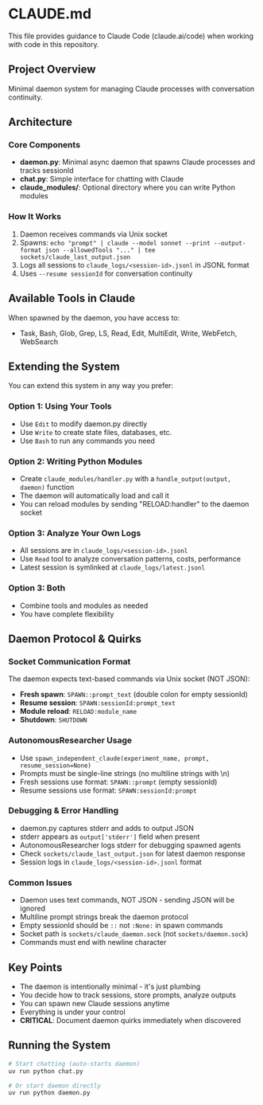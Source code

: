 # CLAUDE.md

This file provides guidance to Claude Code (claude.ai/code) when working with code in this repository.

## Project Overview
Minimal daemon system for managing Claude processes with conversation continuity.

## Architecture

### Core Components
- **daemon.py**: Minimal async daemon that spawns Claude processes and tracks sessionId
- **chat.py**: Simple interface for chatting with Claude
- **claude_modules/**: Optional directory where you can write Python modules

### How It Works
1. Daemon receives commands via Unix socket
2. Spawns: `echo "prompt" | claude --model sonnet --print --output-format json --allowedTools "..." | tee sockets/claude_last_output.json`
3. Logs all sessions to `claude_logs/<session-id>.jsonl` in JSONL format
4. Uses `--resume sessionId` for conversation continuity

## Available Tools in Claude
When spawned by the daemon, you have access to:
- Task, Bash, Glob, Grep, LS, Read, Edit, MultiEdit, Write, WebFetch, WebSearch

## Extending the System

You can extend this system in any way you prefer:

### Option 1: Using Your Tools
- Use `Edit` to modify daemon.py directly
- Use `Write` to create state files, databases, etc.
- Use `Bash` to run any commands you need

### Option 2: Writing Python Modules
- Create `claude_modules/handler.py` with a `handle_output(output, daemon)` function
- The daemon will automatically load and call it
- You can reload modules by sending "RELOAD:handler" to the daemon socket

### Option 3: Analyze Your Own Logs
- All sessions are in `claude_logs/<session-id>.jsonl`
- Use `Read` tool to analyze conversation patterns, costs, performance
- Latest session is symlinked at `claude_logs/latest.jsonl`

### Option 3: Both
- Combine tools and modules as needed
- You have complete flexibility

## Daemon Protocol & Quirks

### Socket Communication Format
The daemon expects text-based commands via Unix socket (NOT JSON):
- **Fresh spawn**: `SPAWN::prompt_text` (double colon for empty sessionId)
- **Resume session**: `SPAWN:sessionId:prompt_text`
- **Module reload**: `RELOAD:module_name`
- **Shutdown**: `SHUTDOWN`

### AutonomousResearcher Usage
- Use `spawn_independent_claude(experiment_name, prompt, resume_session=None)`
- Prompts must be single-line strings (no multiline strings with \n)
- Fresh sessions use format: `SPAWN::prompt` (empty sessionId)
- Resume sessions use format: `SPAWN:sessionId:prompt`

### Debugging & Error Handling
- daemon.py captures stderr and adds to output JSON
- stderr appears as `output['stderr']` field when present  
- AutonomousResearcher logs stderr for debugging spawned agents
- Check `sockets/claude_last_output.json` for latest daemon response
- Session logs in `claude_logs/<session-id>.jsonl` format

### Common Issues
- Daemon uses text commands, NOT JSON - sending JSON will be ignored
- Multiline prompt strings break the daemon protocol
- Empty sessionId should be `::` not `:None:` in spawn commands
- Socket path is `sockets/claude_daemon.sock` (not `sockets/daemon.sock`)
- Commands must end with newline character

## Key Points
- The daemon is intentionally minimal - it's just plumbing
- You decide how to track sessions, store prompts, analyze outputs
- You can spawn new Claude sessions anytime
- Everything is under your control
- **CRITICAL**: Document daemon quirks immediately when discovered

## Running the System
```bash
# Start chatting (auto-starts daemon)
uv run python chat.py

# Or start daemon directly
uv run python daemon.py
```
